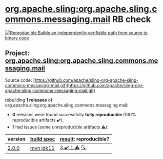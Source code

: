 [org.apache.sling:org.apache.sling.commons.messaging.mail](https://search.maven.org/artifact/org.apache.sling/org.apache.sling.commons.messaging.mail/) RB check
=======

[![Reproducible Builds](https://reproducible-builds.org/images/logos/rb.svg) an independently-verifiable path from source to binary code](https://reproducible-builds.org/)

## Project: [org.apache.sling:org.apache.sling.commons.messaging.mail](https://search.maven.org/artifact/org.apache.sling/org.apache.sling.commons.messaging.mail/)

Source code: [https://github.com/apache/sling-org-apache-sling-commons-messaging-mail.git](https://github.com/apache/sling-org-apache-sling-commons-messaging-mail.git)

rebuilding **1 releases** of org.apache.sling:org.apache.sling.commons.messaging.mail:
- **0** releases were found successfully **fully reproducible** (100% reproducible artifacts :heavy_check_mark:),
- 1 had issues (some unreproducible artifacts :warning:):

| version | [build spec](BUILDSPEC.md) | [result](https://reproducible-builds.org/docs/jvm/): reproducible? |
| -- | --------- | ------ |
| [2.0.0](https://search.maven.org/artifact/org.apache.sling/org.apache.sling.commons.messaging.mail/2.0.0/pom) | [mvn jdk11](org.apache.sling.commons.messaging.mail-2.0.0.buildspec) | [3 :heavy_check_mark:  1 :warning:](org.apache.sling.commons.messaging.mail-2.0.0.buildcompare) [:mag:](org.apache.sling.commons.messaging.mail-2.0.0.diffoscope) |
